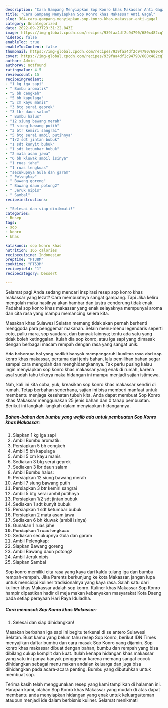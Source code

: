 ```yaml
---
description: "Cara Gampang Menyiapkan Sop Konro khas Makassar Anti Gagal"
title: "Cara Gampang Menyiapkan Sop Konro khas Makassar Anti Gagal"
slug: 304-cara-gampang-menyiapkan-sop-konro-khas-makassar-anti-gagal
category: Uncategorized
date: 2022-09-23T23:31:22.843Z
image: https://img-global.cpcdn.com/recipes/939faa4df2c94790/680x482cq70/sop-konro-khas-makassar-foto-resep-utama.jpg
hideToc: false
enableToc: true
enableTocContent: false
thumbnail: https://img-global.cpcdn.com/recipes/939faa4df2c94790/680x482cq70/sop-konro-khas-makassar-foto-resep-utama.jpg
cover: https://img-global.cpcdn.com/recipes/939faa4df2c94790/680x482cq70/sop-konro-khas-makassar-foto-resep-utama.jpg
author: Admin
authorAv: notfound
ratingvalue: 4.5
reviewcount: 15
recipeingredient:
- "1 kg iga sapi"
- " Bumbu aromatik"
- "5 bh cengkeh"
- "5 bh kapulaga"
- "5 cm kayu manis"
- "3 btg serai geprek"
- "3 lbr daun salam"
- " Bumbu halus"
- "12 siung bawang merah"
- "7 siung bawang putih"
- "3 btr kemiri sangrai"
- "5 btg serai ambil putihnya"
- "1/2 sdt jintan bubuk"
- "1 sdt kunyit bubuk"
- "1 sdt ketumbar bubuk"
- "2 mata asam jawa"
- "6 bh kluwak ambil isinya"
- "1 ruas jahe"
- "1 ruas lengkuas"
- "secukupnya Gula dan garam"
- " Pelengkap"
- " Bawang goreng"
- " Bawang daun potong2"
- " Jeruk nipis"
- " Sambal"
recipeinstructions:

- "Selesai dan siap dinikmati!"
categories:
- Resep
tags:
- sop
- konro
- khas

katakunci: sop konro khas 
nutrition: 165 calories
recipecuisine: Indonesian
preptime: "PT38M"
cooktime: "PT53M"
recipeyield: "1"
recipecategory: Dessert

---
```



Selamat pagi Anda sedang mencari inspirasi resep sop konro khas makassar yang lezat? Cara membuatnya sangat gampang. Tapi Jika keliru mengolah maka hasilnya akan hambar dan justru cenderung tidak enak. Padahal sop konro khas makassar yang enak selayaknya mempunyai aroma dan cita rasa yang mampu memancing selera kita.


Masakan khas Sulawesi Selatan memang tidak akan pernah berhenti menggoda para penggemar makanan. Selain menu-menu legendaris seperti coto, pallu mara, sop saudara, dan banyak lainnya; tentu ada satu yang tidak boleh ketinggalan. Itulah dia sop konro, atau iga sapi yang dimasak dengan berbagai macam rempah dengan rasa yang sangat unik.

Ada beberapa hal yang sedikit banyak mempengaruhi kualitas rasa dari sop konro khas makassar, pertama dari jenis bahan, lalu pemilihan bahan segar sampai cara mengolah dan menghidangkannya. Tak perlu pusing kalau ingin menyiapkan sop konro khas makassar yang enak di rumah, karena asal sudah tahu triknya maka hidangan ini mampu menjadi sajian istimewa.


Nah, kali ini kita coba, yuk, kreasikan sop konro khas makassar sendiri di rumah. Tetap berbahan sederhana, sajian ini bisa memberi manfaat untuk membantu menjaga kesehatan tubuh kita. Anda dapat membuat Sop Konro khas Makassar menggunakan 25 jenis bahan dan 0 tahap pembuatan. Berikut ini langkah-langkah dalam menyiapkan hidangannya.

<!--inarticleads1-->

##### Bahan-bahan dan bumbu yang wajib ada untuk pembuatan Sop Konro khas Makassar:

1. Siapkan 1 kg iga sapi
1. Ambil  Bumbu aromatik:
1. Persiapkan 5 bh cengkeh
1. Ambil 5 bh kapulaga
1. Ambil 5 cm kayu manis
1. Sediakan 3 btg serai geprek
1. Sediakan 3 lbr daun salam
1. Ambil  Bumbu halus:
1. Persiapkan 12 siung bawang merah
1. Ambil 7 siung bawang putih
1. Persiapkan 3 btr kemiri sangrai
1. Ambil 5 btg serai ambil putihnya
1. Persiapkan 1/2 sdt jintan bubuk
1. Sediakan 1 sdt kunyit bubuk
1. Persiapkan 1 sdt ketumbar bubuk
1. Persiapkan 2 mata asam jawa
1. Sediakan 6 bh kluwak (ambil isinya)
1. Gunakan 1 ruas jahe
1. Persiapkan 1 ruas lengkuas
1. Sediakan secukupnya Gula dan garam
1. Ambil  Pelengkap:
1. Siapkan  Bawang goreng
1. Ambil  Bawang daun potong2
1. Ambil  Jeruk nipis
1. Siapkan  Sambal


Sop konro memiliki cita rasa yang kaya dari kaldu tulang iga dan bumbu rempah-rempah. Jika Parents berkunjung ke kota Makassar, jangan lupa untuk mencicipi kuliner tradisionalnya yang kaya rasa. Salah satu dari kuliner khas Makassar adalah sop konro. Kuliner khas Makassar Sop Konro hampir dipastikan hadir di meja makan kebanyakan masyarakat Kota Daeng pada setiap perayaan Hari Raya Iduladha. 

<!--inarticleads2-->

##### Cara memasak Sop Konro khas Makassar:


1. Selesai dan siap dihidangkan!

Masakan berbahan iga sapi ini begitu terkenal di se antero Sulawesi Selatan. Buat kamu yang belum tahu resep Sop Konro, berikut IDN Times menyajikan daftar bumbu dan cara masak Sop Konro yang dijamin. Sop konro khas makassar dibuat dengan bahan, bumbu dan rempah yang bisa dibilang cukup komplit dan kuat. Itulah kenapa hidangan khas makassar yang satu ini punya banyak penggemar karena memang sangat cocok dihidangkan sebagai menu makan andalan keluarga dan juga bisa dihidangkan pada acara-acara penting. Bumbu yang dibutuhkan untuk membuat sop. 

Terima kasih telah menggunakan resep yang kami tampilkan di halaman ini. Harapan kami, olahan Sop Konro khas Makassar yang mudah di atas dapat membantu anda menyiapkan hidangan yang enak untuk keluarga/teman ataupun menjadi ide dalam berbisnis kuliner. Selamat menikmati
